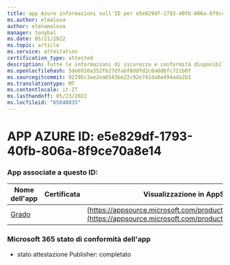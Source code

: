 ```yaml
---
title: app Azure informazioni sull'ID per e5e829df-1793-40fb-806a-8f9ce70a8e14
ms.author: elmalova
author: elenamalova
manager: tonybal
ms.date: 05/21/2022
ms.topic: article
ms.service: attestation
certification_type: attested
description: Tutte le informazioni di sicurezza e conformità disponibili per e5e829df-1793-40fb-806a-8f9ce70a8e14.
ms.openlocfilehash: 5de6910a352fb27dfabf8ddfd2c0a6d6fc711b0f
ms.sourcegitcommit: 92295c3ae2ea6543be22c92e741da0e494ada2b1
ms.translationtype: MT
ms.contentlocale: it-IT
ms.lasthandoff: 05/23/2022
ms.locfileid: "65640835"
---
```

# <a name="azure-app-id-e5e829df-1793-40fb-806a-8f9ce70a8e14"></a>APP AZURE ID: e5e829df-1793-40fb-806a-8f9ce70a8e14


### <a name="apps-associated-with-this-id"></a>App associate a questo ID:
| **Nome dell'app** | **Certificata** | **Visualizzazione in AppSource** |
|--------------|---------------|-----------------------|
| [Grado](../forward/WA200003252.md) |  | [https://appsource.microsoft.com/product/office/WA200003252](https://appsource.microsoft.com/product/office/WA200003252) |

### <a name="microsoft-365-app-compliance-status"></a>Microsoft 365 stato di conformità dell'app
- stato attestazione Publisher: completato
